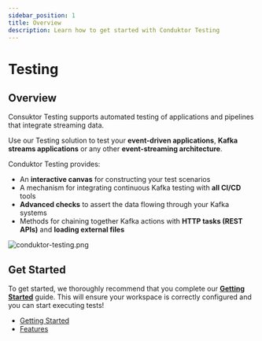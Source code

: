 ```yaml
---
sidebar_position: 1
title: Overview
description: Learn how to get started with Conduktor Testing
---
```


# Testing

## Overview

Consuktor Testing supports automated testing of applications and pipelines that integrate streaming data. 

Use our Testing solution to test your **event-driven applications**, **Kafka streams applications** or any other **event-streaming architecture**.

Conduktor Testing provides:
 - An **interactive canvas** for constructing your test scenarios
 - A mechanism for integrating continuous Kafka testing with **all CI/CD** tools 
 - **Advanced checks** to assert the data flowing through your Kafka systems 
 - Methods for chaining together Kafka actions with **HTTP tasks (REST APIs)** and **loading external files**

![conduktor-testing.png](/img/testing/conduktor-testing.png)

## Get Started

To get started, we thoroughly recommend that you complete our [**Getting Started**](/platform/testing/getting-started/sign-up-to-conduktor-testing) guide. This will ensure your workspace is correctly configured and you can start executing tests!&#x20;

- [Getting Started](/platform/testing/getting-started/sign-up-to-conduktor-testing)
- [Features](/platform/testing/features/workspace)